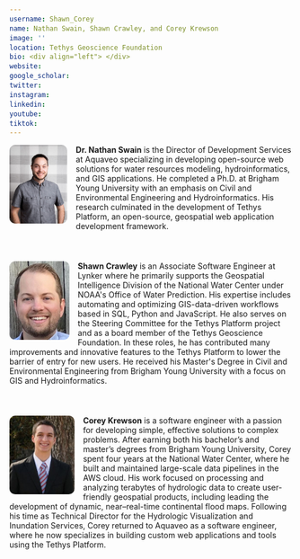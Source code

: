 ```yaml
---
username: Shawn_Corey
name: Nathan Swain, Shawn Crawley, and Corey Krewson
image: ''
location: Tethys Geoscience Foundation
bio: <div align="left"> </div>
website:
google_scholar:
twitter: 
instagram: 
linkedin:
youtube:
tiktok:
---
```


[//]: # (<div align="left">)

[//]: # (Dr. Nathan Swain is the Director of Development Services at Aquaveo specializing in developing open-source web solutions for water resources modeling, hydroinformatics, and GIS applications. He completed a Ph.D. at Brigham Young University with an emphasis on Civil and Environmental Engineering and Hydroinformatics. His research culminated in the development of Tethys Platform, an open-source, geospatial web application development framework.)

[//]: # (</div>)

[//]: # (<br>)

[//]: # ()
[//]: # (<div align="left">)

[//]: # (Shawn Crawley is an Associate Software Engineer at Lynker where he primarily supports the Geospatial Intelligence Division of the National Water Center under NOAA's Office of Water Prediction. His expertise includes automating and optimizing GIS-data-driven workflows based in SQL, Python and JavaScript. He also serves on the Steering Committee for the Tethys Platform project and as a board member of the Tethys Geoscience Foundation. In these roles, he has contributed many improvements and innovative features to the Tethys Platform to lower the barrier of entry for new users. He received his Master's Degree in Civil and Environmental Engineering from Brigham Young University with a focus on GIS and Hydroinformatics.)

[//]: # (</div>)

[//]: # (<br>)

[//]: # ()
[//]: # (<div align="left">)

[//]: # (Corey Krewson is a software engineer with a passion for developing simple, effective solutions to complex problems. After earning both his bachelor’s and master’s degrees from Brigham Young University, Corey spent four years at the National Water Center, where he built and maintained large-scale data pipelines in the AWS cloud. His work focused on processing and analyzing terabytes of hydrologic data to create user-friendly geospatial products, including leading the development of dynamic, near–real-time continental flood maps.)

[//]: # (Following his time as Technical Director for the Hydrologic Visualization and Inundation Services, Corey returned to Aquaveo as a software engineer, where he now specializes in building custom web applications and tools using the Tethys Platform.)

[//]: # (</div>)

<!-- Dr. Nathan Swain -->
<div align="left" style="margin-bottom:40px;">
  <img src='../images/authors/Nathan_Swain.jpg' alt="Dr. Nathan Swain" style="height:140px; border-radius:10px; float:left; margin-right:15px;">
  <p><strong>Dr. Nathan Swain</strong> is the Director of Development Services at Aquaveo specializing in developing open-source web solutions for water resources modeling, hydroinformatics, and GIS applications. He completed a Ph.D. at Brigham Young University with an emphasis on Civil and Environmental Engineering and Hydroinformatics. His research culminated in the development of Tethys Platform, an open-source, geospatial web application development framework.</p>
  <div style="clear:both;"></div>
</div>

<!-- Shawn Crawley -->
<div align="left" style="margin-bottom:40px;">
  <img src='../images/authors/Shawn_Crawley.jpg' alt="Shawn Crawley" style="height:140px; border-radius:10px; float:left; margin-right:15px;">
  <p><strong>Shawn Crawley</strong> is an Associate Software Engineer at Lynker where he primarily supports the Geospatial Intelligence Division of the National Water Center under NOAA's Office of Water Prediction. His expertise includes automating and optimizing GIS-data-driven workflows based in SQL, Python and JavaScript. He also serves on the Steering Committee for the Tethys Platform project and as a board member of the Tethys Geoscience Foundation. In these roles, he has contributed many improvements and innovative features to the Tethys Platform to lower the barrier of entry for new users. He received his Master's Degree in Civil and Environmental Engineering from Brigham Young University with a focus on GIS and Hydroinformatics.</p>
  <div style="clear:both;"></div>
</div>

<!-- Corey Krewson -->
<div align="left">
  <img src="../images/authors/Corey_Krewson.jpg" alt="Corey Krewson" style="height:140px; border-radius:10px; float:left; margin-right:15px;">
  <p><strong>Corey Krewson</strong> is a software engineer with a passion for developing simple, effective solutions to complex problems. After earning both his bachelor’s and master’s degrees from Brigham Young University, Corey spent four years at the National Water Center, where he built and maintained large-scale data pipelines in the AWS cloud. His work focused on processing and analyzing terabytes of hydrologic data to create user-friendly geospatial products, including leading the development of dynamic, near–real-time continental flood maps. Following his time as Technical Director for the Hydrologic Visualization and Inundation Services, Corey returned to Aquaveo as a software engineer, where he now specializes in building custom web applications and tools using the Tethys Platform.</p>
  <div style="clear:both;"></div>
</div>